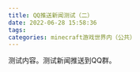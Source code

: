 ```yaml
---
title: QQ推送新闻测试（二）
date: 2022-06-28 15:58:36
tags:
categories: minecraft游戏世界内（公共）
---
```


测试内容。测试新闻推送到QQ群。